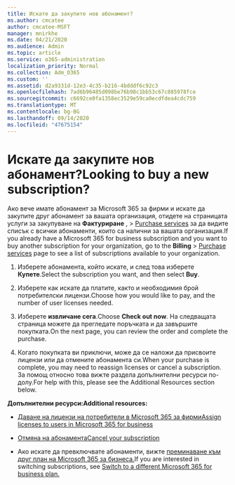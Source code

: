 ```yaml
---
title: Искате да закупите нов абонамент?
ms.author: cmcatee
author: cmcatee-MSFT
manager: mnirkhe
ms.date: 04/21/2020
ms.audience: Admin
ms.topic: article
ms.service: o365-administration
localization_priority: Normal
ms.collection: Adm_O365
ms.custom: ''
ms.assetid: d2a9331d-12e3-4c35-b216-4bdddf6c92c3
ms.openlocfilehash: 7ad6b96485d098be76b98c1bb53c67c885978fce
ms.sourcegitcommit: c6692ce0fa1358ec3529e59ca0ecdfdea4cdc759
ms.translationtype: MT
ms.contentlocale: bg-BG
ms.lasthandoff: 09/14/2020
ms.locfileid: "47675154"
---
```

# <a name="looking-to-buy-a-new-subscription"></a><span data-ttu-id="1b4ea-102">Искате да закупите нов абонамент?</span><span class="sxs-lookup"><span data-stu-id="1b4ea-102">Looking to buy a new subscription?</span></span>

<span data-ttu-id="1b4ea-103">Ако вече имате абонамент за Microsoft 365 за фирми и искате да закупите друг абонамент за вашата организация, отидете на страницата услуги за закупуване на **Фактуриране** , \> [Purchase services](https://go.microsoft.com/fwlink/p/?linkid=868433) за да видите списък с всички абонаменти, които са налични за вашата организация.</span><span class="sxs-lookup"><span data-stu-id="1b4ea-103">If you already have a Microsoft 365 for business subscription and you want to buy another subscription for your organization, go to the **Billing** \> [Purchase services](https://go.microsoft.com/fwlink/p/?linkid=868433) page to see a list of subscriptions available to your organization.</span></span>
 
1. <span data-ttu-id="1b4ea-104">Изберете абонамента, който искате, и след това изберете **Купете**.</span><span class="sxs-lookup"><span data-stu-id="1b4ea-104">Select the subscription you want, and then select **Buy**.</span></span>

2. <span data-ttu-id="1b4ea-105">Изберете как искате да платите, както и необходимия брой потребителски лицензи.</span><span class="sxs-lookup"><span data-stu-id="1b4ea-105">Choose how you would like to pay, and the number of user licenses needed.</span></span>

3. <span data-ttu-id="1b4ea-106">Изберете **извличане сега**.</span><span class="sxs-lookup"><span data-stu-id="1b4ea-106">Choose **Check out now**.</span></span> <span data-ttu-id="1b4ea-107">На следващата страница можете да прегледате поръчката и да завършите покупката.</span><span class="sxs-lookup"><span data-stu-id="1b4ea-107">On the next page, you can review the order and complete the purchase.</span></span>

4. <span data-ttu-id="1b4ea-108">Когато покупката ви приключи, може да се наложи да присвоите лицензи или да отмените абонамента си.</span><span class="sxs-lookup"><span data-stu-id="1b4ea-108">When your purchase is complete, you may need to reassign licenses or cancel a subscription.</span></span> <span data-ttu-id="1b4ea-109">За помощ относно това вижте раздела допълнителни ресурси по-долу.</span><span class="sxs-lookup"><span data-stu-id="1b4ea-109">For help with this, please see the Additional Resources section below.</span></span>

 <span data-ttu-id="1b4ea-110">**Допълнителни ресурси:**</span><span class="sxs-lookup"><span data-stu-id="1b4ea-110">**Additional resources:**</span></span>
  
- [<span data-ttu-id="1b4ea-111">Даване на лицензи на потребители в Microsoft 365 за фирми</span><span class="sxs-lookup"><span data-stu-id="1b4ea-111">Assign licenses to users in Microsoft 365 for business</span></span>](https://docs.microsoft.com/microsoft-365/admin/add-users/add-users)
    
- [<span data-ttu-id="1b4ea-112">Отмяна на абонамента</span><span class="sxs-lookup"><span data-stu-id="1b4ea-112">Cancel your subscription</span></span>](https://docs.microsoft.com/microsoft-365/commerce/subscriptions/cancel-your-subscription)
    
- <span data-ttu-id="1b4ea-113">Ако искате да превключвате абонаменти, вижте [преминаване към друг план на Microsoft 365 за бизнеса.](https://docs.microsoft.com/microsoft-365/commerce/subscriptions/switch-to-a-different-plan)</span><span class="sxs-lookup"><span data-stu-id="1b4ea-113">If you are interested in switching subscriptions, see [Switch to a different Microsoft 365 for business plan.](https://docs.microsoft.com/microsoft-365/commerce/subscriptions/switch-to-a-different-plan)</span></span>
